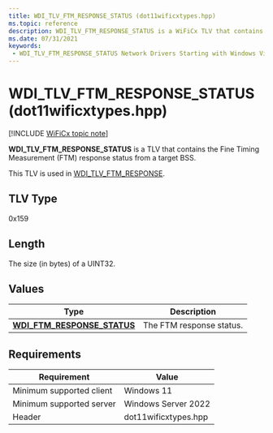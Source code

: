 ```yaml
---
title: WDI_TLV_FTM_RESPONSE_STATUS (dot11wificxtypes.hpp) 
ms.topic: reference
description: WDI_TLV_FTM_RESPONSE_STATUS is a WiFiCx TLV that contains the Fine Timing Measurement (FTM) response status from a target BSS.
ms.date: 07/31/2021
keywords:
 - WDI_TLV_FTM_RESPONSE_STATUS Network Drivers Starting with Windows Vista
---
```


# WDI_TLV_FTM_RESPONSE_STATUS (dot11wificxtypes.hpp)

[!INCLUDE [WiFiCx topic note](../includes/wificx-version-warning.md)]

**WDI_TLV_FTM_RESPONSE_STATUS** is a TLV that contains the Fine Timing Measurement (FTM) response status from a target BSS.

This TLV is used in [WDI_TLV_FTM_RESPONSE](wdi-tlv-ftm-response.md).

## TLV Type

0x159

## Length

The size (in bytes) of a UINT32.

## Values

| Type | Description |
| --- | --- |
| [**WDI_FTM_RESPONSE_STATUS**](/windows-hardware/drivers/ddi/dot11wificxtypes/ne-dot11wificxtypes-wdi_ftm_response_status) | The FTM response status. |

## Requirements

|Requirement|Value|
|--- |--- |
|Minimum supported client|Windows 11|
|Minimum supported server|Windows Server 2022|
|Header|dot11wificxtypes.hpp|
